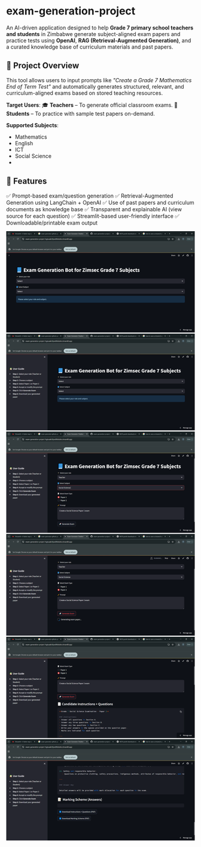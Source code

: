 # exam-generation-project

An AI-driven application designed to help **Grade 7 primary school teachers and students** in Zimbabwe generate subject-aligned exam papers and practice tests using **OpenAI**, **RAG (Retrieval-Augmented Generation)**, and a curated knowledge base of curriculum materials and past papers.

## 📌 Project Overview

This tool allows users to input prompts like _"Create a Grade 7 Mathematics End of Term Test"_ and automatically generates structured, relevant, and curriculum-aligned exams based on stored teaching resources.

**Target Users**:
🎓 **Teachers** – To generate official classroom exams.
📘 **Students** – To practice with sample test papers on-demand.

**Supported Subjects**:
- Mathematics
- English
- ICT
- Social Science
- 
## 🚀 Features
✅ Prompt-based exam/question generation
✅ Retrieval-Augmented Generation using LangChain + OpenAI
✅ Use of past papers and curriculum documents as knowledge base
✅ Transparent and explainable AI (view source for each question)
✅ Streamlit-based user-friendly interface
✅ Downloadable/printable exam output

![LandingPage](https://github.com/ganyiwatakunda/exam-generation-project/blob/main/pictures/Landing%20page.png)
![Landing Page](https://github.com/ganyiwatakunda/exam-generation-project/blob/main/pictures/Landing%20page%202.png)
![Step1](https://github.com/ganyiwatakunda/exam-generation-project/blob/main/pictures/step3.png)
![Step2](https://github.com/ganyiwatakunda/exam-generation-project/blob/main/pictures/step%205.png)
![Step3](https://github.com/ganyiwatakunda/exam-generation-project/blob/main/pictures/step%206.png)
![Step4](https://github.com/ganyiwatakunda/exam-generation-project/blob/main/pictures/step%207.png)


